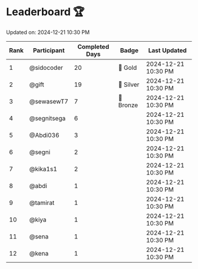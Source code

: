 # Leaderboard 🏆

Updated on: 2024-12-21 10:30 PM

| Rank | Participant       | Completed Days | Badge      | Last Updated         |
|------|-------------------|----------------|------------|----------------------|
| 1    | @sidocoder        | 20             | 🏅 Gold     | 2024-12-21 10:30 PM |
| 2    | @gift             | 19             | 🥈 Silver   | 2024-12-21 10:30 PM |
| 3    | @sewasewT7        | 7              | 🥉 Bronze   | 2024-12-21 10:30 PM |
| 4    | @segnitsega       | 6              |            | 2024-12-21 10:30 PM |
| 5    | @Abdi036          | 3              |            | 2024-12-21 10:30 PM |
| 6    | @segni            | 2              |            | 2024-12-21 10:30 PM |
| 7    | @kika1s1          | 2              |            | 2024-12-21 10:30 PM |
| 8    | @abdi             | 1              |            | 2024-12-21 10:30 PM |
| 9    | @tamirat          | 1              |            | 2024-12-21 10:30 PM |
| 10   | @kiya             | 1              |            | 2024-12-21 10:30 PM |
| 11   | @sena             | 1              |            | 2024-12-21 10:30 PM |
| 12   | @kena             | 1              |            | 2024-12-21 10:30 PM |
